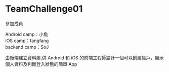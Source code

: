 # TeamChallenge01

參加成員

Android camp：小魚  
iOS camp：fangfang  
backend camp：SoJ

由後端建立資料庫,供 Android 和 iOS 的前端工程師設計一個可以創建帳戶，顯示個人資料及判斷登入狀態的簡單 App
